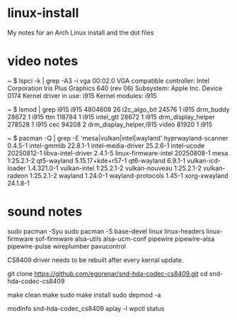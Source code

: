 # linux-install
My notes for an Arch Linux install and the dot files

# video notes

~ $ lspci -k | grep -A3 -i vga
00:02.0 VGA compatible controller: Intel Corporation Iris Plus Graphics 640 (rev 06)
	Subsystem: Apple Inc. Device 0174
	Kernel driver in use: i915
	Kernel modules: i915

~ $ lsmod | grep i915
i915                 4804608  26
i2c_algo_bit           24576  1 i915
drm_buddy              28672  1 i915
ttm                   118784  1 i915
intel_gtt              28672  1 i915
drm_display_helper    278528  1 i915
cec                    94208  2 drm_display_helper,i915
video                  81920  1 i915

~ $ pacman -Q | grep -E 'mesa|vulkan|intel|wayland'
hyprwayland-scanner 0.4.5-1
intel-gmmlib 22.8.1-1
intel-media-driver 25.2.6-1
intel-ucode 20250812-1
libva-intel-driver 2.4.1-5
linux-firmware-intel 20250808-1
mesa 1:25.2.1-2
qt5-wayland 5.15.17+kde+r57-1
qt6-wayland 6.9.1-1
vulkan-icd-loader 1.4.321.0-1
vulkan-intel 1:25.2.1-2
vulkan-nouveau 1:25.2.1-2
vulkan-radeon 1:25.2.1-2
wayland 1.24.0-1
wayland-protocols 1.45-1
xorg-xwayland 24.1.8-1

# sound notes

sudo pacman -Syu
sudo pacman -S base-devel linux linux-headers linux-firmware sof-firmware alsa-utils alsa-ucm-conf pipewire pipewire-alsa pipewire-pulse wireplumber pavucontrol

CS8409 driver needs to be rebuilt after every kernal update.

git clone https://github.com/egorenar/snd-hda-codec-cs8409.git
cd snd-hda-codec-cs8409

make clean
make
sudo make install
sudo depmod -a

modinfo snd-hda-codec_cs8409
aplay -l
wpctl status
